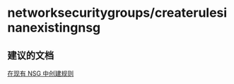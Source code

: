 <properties
    pageTitle="networksecuritygroups/createrulesinanexistingnsg"
    description="networksecuritygroups/createrulesinanexistingnsg"
    service="microsoft.network"
    resource="virtualnetworks"
    authors="viorican"
    displayOrder=""
    selfHelpType="generic"
    supportTopicIds="32547241"
    resourceTags=""
    productPesIds="15526"
    cloudEnvironments="public"
/>


# networksecuritygroups/createrulesinanexistingnsg

## **建议的文档**
[在现有 NSG 中创建规则](https://azure.microsoft.com/documentation/articles/virtual-networks-create-nsg-arm-pportal/#create-rules-in-an-existing-nsg)


<!--HONumber=Aug16_HO3-->


